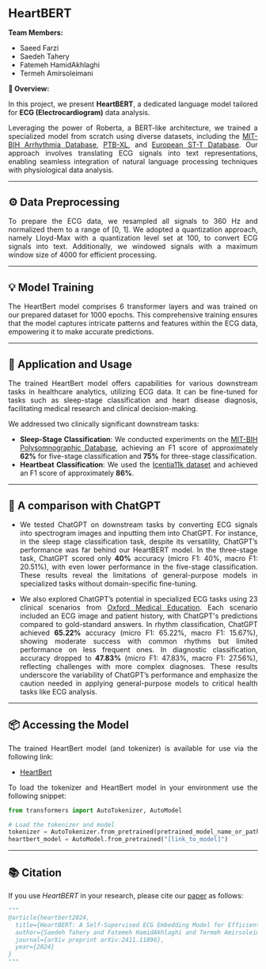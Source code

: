 <h1 style="font-size: 24px;">HeartBERT</h1>

**Team Members:**
- Saeed Farzi
- Saedeh Tahery
- Fatemeh HamidAkhlaghi
- Termeh Amirsoleimani

<div style="text-align: justify">

**📝 Overview:**

In this project, we present **HeartBERT**, a dedicated language model tailored for **ECG (Electrocardiogram)** data analysis. 

Leveraging the power of Roberta, a BERT-like architecture, we trained a specialized model from scratch using diverse datasets, including the [MIT-BIH Arrhythmia Database](https://www.physionet.org/content/mitdb/1.0.0/), [PTB-XL](https://physionet.org/content/ptb-xl/1.0.0/), and [European ST-T Database](https://physionet.org/content/edb/1.0.0/). Our approach involves translating ECG signals into text representations, enabling seamless integration of natural language processing techniques with physiological data analysis.

</div>

---

## ⚙️ **Data Preprocessing**

<div style="text-align: justify">

To prepare the ECG data, we resampled all signals to 360 Hz and normalized them to a range of [0, 1]. We adopted a quantization approach, namely Lloyd-Max with a quantization level set at 100, to convert ECG signals into text. Additionally, we windowed signals with a maximum window size of 4000 for efficient processing.

</div>

---

## 💡 **Model Training**

<div style="text-align: justify">

The HeartBert model comprises 6 transformer layers and was trained on our prepared dataset for 1000 epochs. This comprehensive training ensures that the model captures intricate patterns and features within the ECG data, empowering it to make accurate predictions.

</div>

---

## 🚀 **Application and Usage**

<div style="text-align: justify">

The trained HeartBert model offers capabilities for various downstream tasks in healthcare analytics, utilizing ECG data. It can be fine-tuned for tasks such as sleep-stage classification and heart disease diagnosis, facilitating medical research and clinical decision-making.

We addressed two clinically significant downstream tasks: 
- **Sleep-Stage Classification**: We conducted experiments on the [MIT-BIH Polysomnographic Database](https://physionet.org/content/slpdb/1.0.0/), achieving an F1 score of approximately **62%** for five-stage classification and **75%** for three-stage classification.
- **Heartbeat Classification**: We used the [Icentia11k dataset](https://www.physionet.org/content/icentia11k-continuous-ecg/1.0/) and achieved an F1 score of approximately **86%**.

</div>

---

## 🤖 **A comparison with ChatGPT**

<div style="text-align: justify">
  
- We tested ChatGPT on downstream tasks by converting ECG signals into spectrogram images and inputting them into ChatGPT.
For instance, in the sleep stage classification task, despite its versatility, ChatGPT’s performance was far behind our HeartBERT model. In the three-stage task, ChatGPT scored only **40%** accuracy (micro F1: 40%, macro F1: 20.51%), with even lower performance in the five-stage classification. These results reveal the limitations of general-purpose models in specialized tasks without domain-specific fine-tuning.

- We also explored ChatGPT’s potential in specialized ECG tasks using 23 clinical scenarios from [Oxford Medical Education](https://oxfordmedicaleducation.com/ecgs/ecg-examples/). Each scenario included an ECG image and patient history, with ChatGPT's predictions compared to gold-standard answers.
In rhythm classification, ChatGPT achieved **65.22%** accuracy (micro F1: 65.22%, macro F1: 15.67%), showing moderate success with common rhythms but limited performance on less frequent ones. In diagnostic classification, accuracy dropped to **47.83%** (micro F1: 47.83%, macro F1: 27.56%), reflecting challenges with more complex diagnoses. These results underscore the variability of ChatGPT’s performance and emphasize the caution needed in applying general-purpose models to critical health tasks like ECG analysis.



</div>

---

## 📦 **Accessing the Model**

<div style="text-align: justify">

The trained HeartBert model (and tokenizer) is available for use via the following link:

- [HeartBert](https://drive.google.com/drive/folders/10flbRia9rDWeS8-TLScRUT6JBv81iN-4)

To load the tokenizer and HeartBert model in your environment use the following snippet:

```python
from transformers import AutoTokenizer, AutoModel

# Load the tokenizer and model
tokenizer = AutoTokenizer.from_pretrained(pretrained_model_name_or_path="[link_to_tokenizer]")
heartbert_model = AutoModel.from_pretrained("[link_to_model]")
```

---

## 📚 **Citation**
If you use *HeartBERT* in your research, please cite our [paper](https://arxiv.org/abs/2411.11896) as follows:
```python
"""
@article{heartbert2024,
  title={HeartBERT: A Self-Supervised ECG Embedding Model for Efficient and Effective Medical Signal Analysis},
  author={Saedeh Tahery and Fatemeh HamidAkhlaghi and Termeh Amirsoleimani and Saeed Farzi and Carlo Strapparava},
  journal={arXiv preprint arXiv:2411.11896}, 
  year={2024}
}
"""

